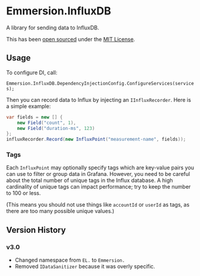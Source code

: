 # Emmersion.InfluxDB
A library for sending data to InfluxDB.

This has been [open sourced](https://github.com/emmersion/engineering-at-emmersion#open-source)
under the [MIT License](./LICENSE).


## Usage

To configure DI, call:

 `Emmersion.InfluxDB.DependencyInjectionConfig.ConfigureServices(services);`

Then you can record data to Influx by injecting an `IInfluxRecorder`.
Here is a simple example:

```csharp
var fields = new [] {
    new Field("count", 1),
    new Field("duration-ms", 123)
};
influxRecorder.Record(new InfluxPoint("measurement-name", fields));
```

### Tags

Each `InfluxPoint` may optionally specify tags which are key-value pairs you can use to filter or group data in Grafana.
However, you need to be careful about the total number of unique tags in the Influx database.
A high cardinality of unique tags can impact performance; try to keep the number to 100 or less.

(This means you should not use things like `accountId` or `userId` as tags, as there are too many possible unique values.)


## Version History

### v3.0
* Changed namespace from `EL.` to `Emmersion.`
* Removed `IDataSanitizer` because it was overly specific.
